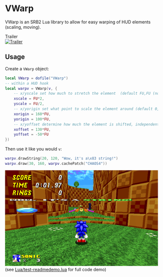 # VWarp
VWarp is an SRB2 Lua library to allow for easy warping of HUD elements (scaling, moving).

Trailer  
[![Trailer](https://img.youtube.com/vi/iLFRJOmbY20/0.jpg)](https://youtu.be/iLFRJOmbY20)

## Usage
Create a `VWarp` object:
```lua
local VWarp = dofile("VWarp")
-- within a HUD hook
local warpv = VWarp(v, {
    -- x/yscale set how much to stretch the element  (default FU,FU (no scaling))
    xscale = FU*2,
    yscale = FU/2,
    -- x/yorigin set what point to scale the element around (default 0,0 (upper left))
    xorigin = 160*FU,
    yorigin = 100*FU,
    -- x/yoffset determine how much the element is shifted, independent of scale (default 0,0 (no movement))
    xoffset = 130*FU,
    yoffset = -50*FU
})
```
Then use it like you would `v`:
```lua
warpv.drawString(20, 120, "Wow, it's a\x83 string!")
warpv.draw(30, 160, warpv.cachePatch("CHAOS4"))
```
![The result of the above code](https://raw.githubusercontent.com/UnmatchedBracket/VWarp/refs/heads/github-assets/srb22182.png)  
(see [Lua/test-readmedemo.lua](https://github.com/UnmatchedBracket/VWarp/blob/main/Lua/test-readmedemo.lua) for full code demo)

